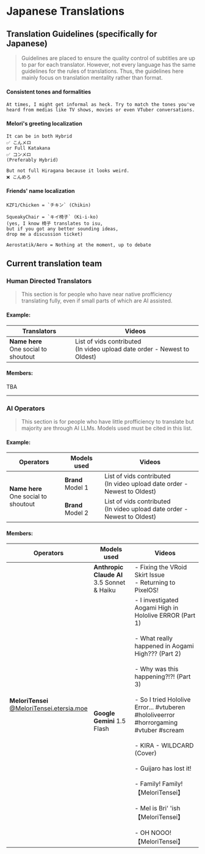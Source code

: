 


# Japanese Translations

## Translation Guidelines (specifically for Japanese)
> Guidelines are placed to ensure the quality control 
> of subtitles are up to par for each translator.
> However, not every language has the same guidelines
> for the rules of translations.
> Thus, the guidelines here mainly focus on
> translation mentality rather than format.

#### Consistent tones and formalities
```
At times, I might get informal as heck. Try to match the tones you've
heard from medias like TV shows, movies or even VTuber conversations.
```

#### Melori's greeting localization
```
It can be in both Hybrid
✅ こんメロ
or Full Katakana
✅ コンメロ
(Preferably Hybrid) 

But not full Hiragana because it looks weird.
❌ こんめろ
```
   
#### Friends' name localization
```
KZF1/Chicken = `チキン` (Chikin)

SqueakyChair = `キイ椅子` (Ki-i-ko)
(yes, I know 椅子 translates to isu, 
but if you got any better sounding ideas,
drop me a discussion ticket)

Aerostatik/Aero = Nothing at the moment, up to debate
```

## Current translation team

### Human Directed Translators

> This section is for people who have near native profficiency
> translating fully, even if small parts of which are AI assisted.


#### Example:

<table class="tg"><thead>
  <tr>
    <th class="tg-dvid">Translators</th>
    <th class="tg-dvid">Videos</th>
  </tr></thead>
<tbody>
  <tr>
    <td class="tg-0pky"><span style="font-weight:bold">Name here</span><br>One social to shoutout</td>
    <td class="tg-0pky">List of vids contributed<br>(In video upload date order - Newest to Oldest)</td>
  </tr>
</tbody>
</table>


#### Members:
TBA
  
 ---

### AI Operators

> This section is for people who have little profficiency to translate
> but majority are through AI LLMs. Models used must be cited in
> this list.

#### Example:

<table class="tg"><thead>
  <tr>
    <th class="tg-dvid">Operators</th>
    <th class="tg-dvid">Models used</th>
    <th class="tg-dvid">Videos</th>
  </tr></thead>
<tbody>
  <tr>
    <td class="tg-0pky" rowspan="2"><span style="font-weight:bold">Name here</span><br>One social to shoutout</td>
    <td class="tg-0pky"><span style="font-weight:bold">Brand </span>Model 1</td>
    <td class="tg-0pky">List of vids contributed<br>(In video upload date order - Newest to Oldest)</td>
  </tr>
  <tr>
    <td class="tg-0pky"><span style="font-weight:bold">Brand</span> Model 2</td>
    <td class="tg-0pky">List of vids contributed<br>(In video upload date order - Newest to Oldest)</td>
  </tr>
</tbody>
</table>


#### Members:

<table class="tg"><thead>
  <tr>
    <th class="tg-dvid">Operators</th>
    <th class="tg-dvid">Models used</th>
    <th class="tg-dvid">Videos</th>
  </tr></thead>
<tbody>
  <tr>
    <td class="tg-0pky" rowspan="2"><span style="font-weight:bold">MeloriTensei</span><br><a href="https://bsky.app/profile/meloritensei.etersia.moe" target="_blank" rel="noopener noreferrer">@MeloriTensei.etersia.moe</a><br></td>
    <td class="tg-0pky"><span style="font-weight:bold">Anthropic Claude AI</span> 3.5 Sonnet &amp; Haiku</td>
    <td class="tg-0pky">- Fixing the VRoid Skirt Issue<br>- Returning to PixelOS!</td>
  </tr>
  <tr>
    <td class="tg-0pky"><span style="font-weight:bold">Google Gemini</span> 1.5 Flash</td>
    <td class="tg-0pky">- I investigated Aogami High in Hololive ERROR (Part 1)<br><br>- What really happened in Aogami High??? (Part 2)<br><br>- Why was this happening?!?! (Part 3)<br><br>- So I tried Hololive Error... #vtuberen #hololiveerror #horrorgaming #vtuber #scream<br><br>- KIRA - WILDCARD (Cover)<br><br>- Guijaro has lost it!<br><br>- Family! Family!【MeloriTensei】<br><br>- Mel is Bri' 'ish 【MeloriTensei】<br><br>- OH NOOO!【MeloriTensei】</td>
  </tr>
</tbody></table>
